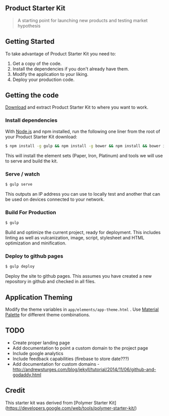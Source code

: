 ## Product Starter Kit

> A starting point for launching new products and testing market hypothesis

## Getting Started

To take advantage of Product Starter Kit you need to:

1. Get a copy of the code.
2. Install the dependencies if you don't already have them.
3. Modify the application to your liking.
4. Deploy your production code.

## Getting the code

[Download](https://github.com/bhawke/product-starter-kit/releases/latest) and extract Product Starter Kit to where you want to work.

### Install dependencies

With [Node.js](http://nodejs.org) and npm installed, run the following one liner from the root of your Product Starter Kit download:

```sh
$ npm install -g gulp && npm install -g bower && npm install && bower install
```

This will install the element sets (Paper, Iron, Platinum) and tools
we will use to serve and build the kit.

### Serve / watch

```sh
$ gulp serve
```

This outputs an IP address you can use to locally test and another that can be used on devices connected to your network.

### Build For Production

```sh
$ gulp
```

Build and optimize the current project, ready for deployment. This includes linting as well as vulcanization, image, script, stylesheet and HTML optimization and minification.

### Deploy to github pages
```sh
$ gulp deploy
```

Deploy the site to github pages.  This assumes you have created a new repository in github and checked in all files.

## Application Theming

Modify the theme variables in `app/elements/app-theme.html` .  Use [Material Palette](http://www.materialpalette.com/) for different theme combinations.

## TODO
* Create proper landing page
* Add documentation to point a custom domain to the project page
* Include google analytics
* Include feedback capabilities (firebase to store date???)
* Add documentation for custom domains - http://andrewsturges.com/blog/jekyll/tutorial/2014/11/06/github-and-godaddy.html

## Credit
This starter kit was derived from [Polymer Starter Kit] (https://developers.google.com/web/tools/polymer-starter-kit/)
